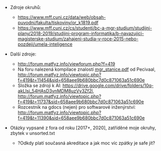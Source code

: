 - Zdroje okruhů: 
    - https://www.mff.cuni.cz/data/web/obsah-puvodni/fakulta/tiskoviny/or_k1819.pdf
    - https://www.mff.cuni.cz/cs/studenti/bc-a-mgr-studium/studijni-plany/2018-2019/studijni-program-informatika/b-navazujici-magisterske-studium/zahajeni-studia-v-roce-2015-nebo-pozdeji/umela-inteligence
- Další zdroje: 
    - http://forum.matfyz.info/viewforum.php?f=419
    - Na foru nalezená kompilace znalostí [mgr_stanice.pdf](https://github.com/petrroll/mff-stuff/blob/master/mgr_statnice/mgr_statnice.pdf) od Pecivaal, http://forum.matfyz.info/viewtopic.php?f=419&t=11454&sid=658aee9b680bbc7d0c871063a51c690e
    - Složka se zdroji k AI: https://drive.google.com/drive/folders/10q-akLIsi_54HAsD3vnMDM8uzVy3Zf2l, http://forum.matfyz.info/viewtopic.php?f=419&t=11737&sid=658aee9b680bbc7d0c871063a51c690e
    - Rozcestník na gdocs (nejen) pro softwarové inženýrství: http://forum.matfyz.info/viewtopic.php?f=419&t=11390&sid=658aee9b680bbc7d0c871063a51c690e

- Otázky vypsané z fora od roku \[2017+, 2020\], zatříděné moje okruhy, zbytek v unsorted.txt
    - ?Odkdy platí současná akreditace a jak moc víc zpátky je safe jít? 
